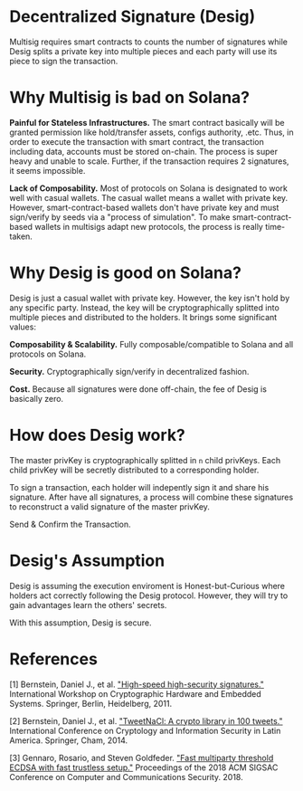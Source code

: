 # Decentralized Signature (Desig)

Multisig requires smart contracts to counts the number of signatures while Desig splits a private key into multiple pieces and each party will use its piece to sign the transaction.

# Why Multisig is bad on Solana?

**Painful for Stateless Infrastructures.** The smart contract basically will be granted permission like hold/transfer assets, configs authority, .etc. Thus, in order to execute the transaction with smart contract, the transaction including data, accounts must be stored on-chain. The process is super heavy and unable to scale. Further, if the transaction requires 2 signatures, it seems impossible.

**Lack of Composability.** Most of protocols on Solana is designated to work well with casual wallets. The casual wallet means a wallet with private key. However, smart-contract-based wallets don't have private key and must sign/verify by seeds via a "process of simulation". To make smart-contract-based wallets in multisigs adapt new protocols, the process is really time-taken.

# Why Desig is good on Solana?

Desig is just a casual wallet with private key. However, the key isn't hold by any specific party. Instead, the key will be cryptographically splitted into multiple pieces and distributed to the holders. It brings some significant values:

**Composability & Scalability.** Fully composable/compatible to Solana and all protocols on Solana.

**Security.** Cryptographically sign/verify in decentralized fashion.

**Cost.** Because all signatures were done off-chain, the fee of Desig is basically zero.

# How does Desig work?

The master privKey is cryptographically splitted in `n` child privKeys. Each child privKey will be secretly distributed to a corresponding holder.

To sign a transaction, each holder will indepently sign it and share his signature. After have all signatures, a process will combine these signatures to reconstruct a valid signature of the master privKey.

Send & Confirm the Transaction.

# Desig's Assumption

Desig is assuming the execution enviroment is Honest-but-Curious where holders act correctly following the Desig protocol. However, they will try to gain advantages learn the others' secrets.

With this assumption, Desig is secure.

# References

[1] Bernstein, Daniel J., et al. ["High-speed high-security signatures."](http://ed25519.cr.yp.to/ed25519-20110926.pdf) International Workshop on Cryptographic Hardware and Embedded Systems. Springer, Berlin, Heidelberg, 2011.

[2] Bernstein, Daniel J., et al. ["TweetNaCl: A crypto library in 100 tweets."](http://tweetnacl.cr.yp.to/tweetnacl-20140917.pdf) International Conference on Cryptology and Information Security in Latin America. Springer, Cham, 2014.

[3] Gennaro, Rosario, and Steven Goldfeder. ["Fast multiparty threshold ECDSA with fast trustless setup."](https://eprint.iacr.org/2019/114.pdf) Proceedings of the 2018 ACM SIGSAC Conference on Computer and Communications Security. 2018.
